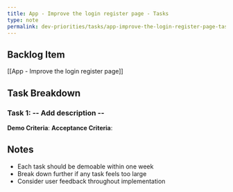 ```yaml
---
title: App - Improve the login register page - Tasks
type: note
permalink: dev-priorities/tasks/app-improve-the-login-register-page-tasks
---
```


## Backlog Item
[[App - Improve the login register page]]

## Task Breakdown

### Task 1:  -- Add description --
**Demo Criteria**: 
**Acceptance Criteria**:


## Notes
- Each task should be demoable within one week
- Break down further if any task feels too large
- Consider user feedback throughout implementation
